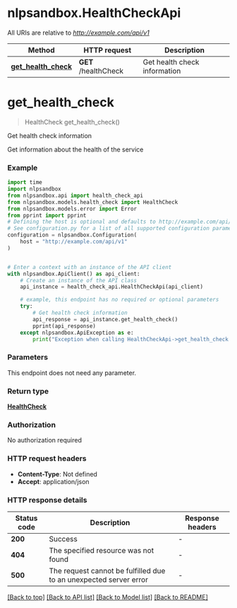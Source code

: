 # nlpsandbox.HealthCheckApi

All URIs are relative to *http://example.com/api/v1*

Method | HTTP request | Description
------------- | ------------- | -------------
[**get_health_check**](HealthCheckApi.md#get_health_check) | **GET** /healthCheck | Get health check information


# **get_health_check**
> HealthCheck get_health_check()

Get health check information

Get information about the health of the service

### Example

```python
import time
import nlpsandbox
from nlpsandbox.api import health_check_api
from nlpsandbox.models.health_check import HealthCheck
from nlpsandbox.models.error import Error
from pprint import pprint
# Defining the host is optional and defaults to http://example.com/api/v1
# See configuration.py for a list of all supported configuration parameters.
configuration = nlpsandbox.Configuration(
    host = "http://example.com/api/v1"
)


# Enter a context with an instance of the API client
with nlpsandbox.ApiClient() as api_client:
    # Create an instance of the API class
    api_instance = health_check_api.HealthCheckApi(api_client)

    # example, this endpoint has no required or optional parameters
    try:
        # Get health check information
        api_response = api_instance.get_health_check()
        pprint(api_response)
    except nlpsandbox.ApiException as e:
        print("Exception when calling HealthCheckApi->get_health_check: %s\n" % e)
```


### Parameters
This endpoint does not need any parameter.

### Return type

[**HealthCheck**](HealthCheck.md)

### Authorization

No authorization required

### HTTP request headers

 - **Content-Type**: Not defined
 - **Accept**: application/json


### HTTP response details
| Status code | Description | Response headers |
|-------------|-------------|------------------|
**200** | Success |  -  |
**404** | The specified resource was not found |  -  |
**500** | The request cannot be fulfilled due to an unexpected server error |  -  |

[[Back to top]](#) [[Back to API list]](../README.md#documentation-for-api-endpoints) [[Back to Model list]](../README.md#documentation-for-models) [[Back to README]](../README.md)

